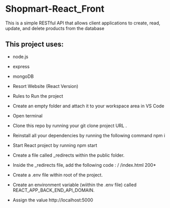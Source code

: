 # Shopmart-React_Front

This is a simple RESTful API that allows client applications to create, read, update, and delete products from the database

## This project uses:
- node.js
- express
- mongoDB

- Resort Website (React Version)
- Rules to Run the project
- Create an empty folder and attach it to your workspace area in VS Code
- Open terminal
- Clone this repo by running your git clone project URL .
- Reinstall all your dependencies by running the following command npm i
- Start React project by running npm start
- Create a file called _redirects within the public folder.
- Inside the _redirects file, add the following code : / /index.html 200*
- Create a .env file within root of the project.
- Create an environment variable (wiithin the .env file) called REACT_APP_BACK_END_API_DOMAIN. 
- Assign the value http://localhost:5000
